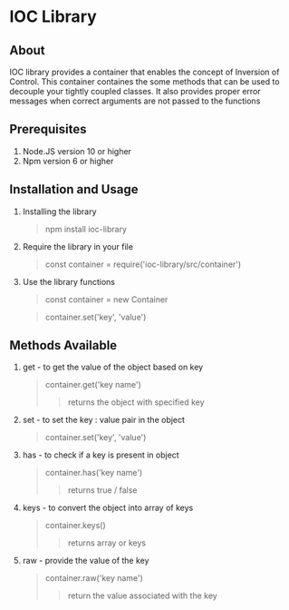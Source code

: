 # IOC Library

## About
IOC library provides a container that enables the concept of Inversion of Control. This container containes the some methods that can be used to decouple your tightly coupled classes. It also provides proper error messages when correct arguments are not passed to the functions


## Prerequisites
1. Node.JS version 10 or higher
2. Npm version 6 or higher


## Installation and Usage
1. Installing the library
    > npm install ioc-library

2. Require the library in your file
    > const container = require('ioc-library/src/container')

3. Use the library functions
    > const container = new Container

    > container.set('key', 'value')

## Methods Available

1. get - to get the value of the object based on key
    > container.get('key name')
    >> returns the object with specified key

2. set - to set the key : value pair in the object
    > container.set('key', 'value')

3. has - to check if a key is present in object
    > container.has('key name')
    >> returns true / false

4. keys - to convert the object into array of keys
    > container.keys()
    >> returns array or keys

5. raw - provide the value of the key
    > container.raw('key name')
    >> return the value associated with the key

